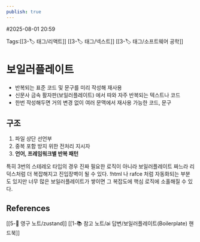 ```yaml
---
publish: true
---
```

#2025-08-01 20:59

Tags:[[3-🏷️ 태그/리액트]] [[3-🏷️ 태그/넥스트]] [[3-🏷️ 태그/소프트웨어 공학]]

# 보일러플레이트
- 반복되는 표준 코드 및 문구를 미리 작성해 재사용
- 신문사 금속 활자판(보일러플레이트) 에서 따와 자주 반복되는 텍스트나 코드
- 한번 작성해두면 거의 변경 없이 여러 문맥에서 재사용 가능한 코드, 문구

## 구조
1. 파일 상단 선언부
2. 중복 포함 방지 위한 전처리 지시자
3. **언어, 프레임워크별 반복 패턴**

특히 3번의 스테레오 타입의 경우 진짜 필요한 로직이 아니라 보일러플레이트 짜느라 
리덕스처럼 더 복잡해지고 진입장벽이 될 수 있다.
!html 나 rafce 처럼 자동화되는 부분도 있지만 너무 많은 보일러플레이트가 쌓이면 그 복잡도에 핵심 로직에 소홀해질 수 있다.
## References
 [[5-💎 영구 노트/zustand]]
 [[1-📚 참고 노트/ai 답변/보일러플레이트(Boilerplate) 핸드북]]